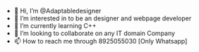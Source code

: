 - 👋 Hi, I’m @Adaptabledesigner
- 👀 I’m interested in to be an designer and webpage developer
- 🌱 I’m currently learning C++ 
- 💞️ I’m looking to collaborate on any IT domain Company
- 📫 How to reach me through 8925055030 [Only Whatsapp]

<!---
Adaptabledesigner/Adaptabledesigner is a ✨ special ✨ repository because its `README.md` (this file) appears on your GitHub profile.
You can click the Preview link to take a look at your changes.
--->
